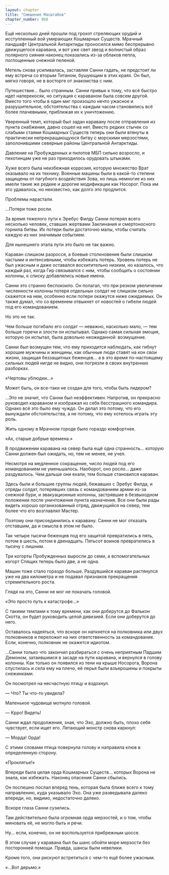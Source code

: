```yaml
---
layout: chapter
title: "Смещение Масштабов"
chapter_number: 968
---
```


Ещё несколько дней прошли под грохот стреляющих орудий и исступленный вой умирающих Кошмарных Существ. Мрачный ландшафт Центральной Антарктиды проносился мимо беспрерывно движущегося каравана, и вот уже свет звезд и волнистый образ полярного сияния наконец показались из-за облаков пепла, поглощенные снежной пеленой.

Метель снова усиливалась, заставляя Санни гадать, не предстоит ли ему встреча со вторым Титаном, бушующим в этих краях. Он был, мягко говоря, не в восторге от знакомства с ним.

Путешествие... было странным. Санни привык к тому, что всё быстро идет наперекосяк, но ситуация с караваном была совсем другой. Вместо того чтобы в один миг произошло нечто ужасное и разрушительное, обстоятельства с каждым часом становились всё более плачевными, приближая их к уничтожению.

Уверенный темп, который был задан каравану после отправления из пункта снабжения, давно сошел на нет. Вместо редких стычек со слабыми стаями Кошмарных Существ теперь они были втянуты в практически непрекращающуюся битву с морскими мерзостями, заполонившими северные районы Центральной Антарктиды.

Давление на Пробужденных и пилотов МБП сильно возросло, и пехотинцам уже не раз приходилось орудовать штыками.

Хуже всего была неизбежная коррозия, которую множество Врат оказывало на их технику. Военные машины были в какой-то степени защищены от пагубного воздействия Зова, но лишь немногие из них имели такие же редкие и дорогие модификации как Носорог. Пока им это удавалось, но неизвестно, как долго это продлится.

Проблемы нарастали.

...Потери тоже росли.

За время тяжелого пути к Эребус Филду Санни потерял всего несколько человек, ставших жертвами Заклинания и смертоносного горнила битвы. Их потери были достаточно малы, чтобы считать каждую из них значимым событием.

Для нынешнего этапа пути это было не так важно.

Караван слишком разросся, а боевые столкновения были слишком частыми и интенсивными, чтобы избежать потерь. Уровень потерь не был ужасным и даже оставался восхитительно низким, но казалось, что каждый раз, когда Гир связывался с ним, чтобы сообщить о состоянии колонны, к списку добавлялись новые имена.

Санни это странно беспокоило. Он полагал, что при резком увеличении численности колонны потеря отдельных солдат не слишком сильно скажется на нем, особенно если потери окажутся ниже ожидаемых. Он также думал, что со временем отвыкнет от новостей о гибели людей под его командованием.

Но это не так.

Чем больше погибало его солдат — неважно, насколько мало, — тем больше горечи и злости он испытывал. Однако самая сильная эмоция, которую он испытал, была довольно неожиданной: возмущение.

Санни был возмущен тем, что ему приходится наблюдать, как гибнут хорошие мужчины и женщины, как обычные люди ставят на кон свои жизни, защищая беззащитных беженцев... а в это время по-настоящему сильных людей нигде не видно, они погрязли в своих внутренних разборках.

«Чертовы ублюдки...»

Может быть, он все-таки не создан для того, чтобы быть лидером?

...Это не значит, что Санни был неэффективен. Напротив, он прекрасно руководил караваном и изображал из себя бесстрашного командира. Однако всё это было ему чуждо. Он делал это потому, что его вынуждали обстоятельства, а не потому, что ему хотелось играть эту роль.

Жить одному в Мрачном городе было гораздо комфортнее.

«Ах, старые добрые времена.»

В продвижении каравана на север была ещё одна странность... которую Санни должен был ожидать, но, тем не менее, не учел.

Несмотря на медленное сокращение, число людей под его командованием не уменьшалось. Наоборот, оно росло... даже раздувалось. Чем дальше они ехали, тем больше становился караван.

Здесь были и большие группы людей, бежавших с Эребус Филда, и отряды солдат, потерявших связь с командованием армии из-за снежной бури, и эвакуационные колонны, застрявшие в безвыходном положении после уничтожения пункта назначения. Все они были рады видеть хорошо организованный отряд, движущийся на север, тем более что его возглавлял Мастер.

Поэтому они присоединились к каравану. Санни не мог отказать отставшим, да и смысла в этом не было.

Так четыре тысячи беженцев под его защитой превратились в пять, потом в шесть, потом в двенадцать. Пятьсот воинов превратились в тысячу с лишним.

Три когорты Пробужденных выросли до семи, а вспомогательных когорт Спящих теперь было две, а не одна.

Машин тоже стало гораздо больше. Раздувшийся караван растянулся уже на два километра и не подавал признаков прекращения стремительного роста.

Глядя на это, Санни не мог не покачать головой.

«Это просто путь к катастрофе...»

С такими темпами к тому времени, как они доберутся до Фалькон Скотта, он будет руководить целой дивизией. Если они доберутся до него.

Оставалось надеяться, что вскоре он наткнется на полковника или двух полковников и переложит на них ответственность за командование. Если, конечно, полковник не окажется идиотом.

...Санни только что закончил разбираться с очень неприятным Падшим Демоном, затаившимся в засаде на пути каравана, и вернулся в голову колонны. Как только он появился из тени на крыше Носорога, Ворона спустилась и села ему на плечо, её перья были взъерошены и покрыты снежинками.

Он посмотрел на несчастную птицу и вздохнул.

— Что? Ты что-то увидела?

Маленькое чудовище мотнуло головой.

— Крро! Видеть!

Санни ждал продолжения, зная, что Эхо, должно быть, плохо себя чувствует, если ищет его. Летающий монстр снова каркнул:

— Морда! Орда!

С этими словами птица повернула голову и направила клюв в определенную сторону.

«Проклятье!»

Впереди была целая орда Кошмарных Существ... которых Ворона не знала, как избежать. Наконец опасения Санни сбылись.

Он поспешно послал вперед тень, которая была ближе всего к тому направлению, куда указывало Эхо. Она уже разведывала далеко впереди, но, видимо, недостаточно далеко.

Вскоре глаза Санни сузились.

Там действительно была огромная орда мерзостей, и о том, чтобы миновать её, не могло быть и речи.

Ну... если, конечно, он не воспользуется прибрежным шоссе.

В этом случае у каравана был бы шанс обойти море мерзости без посторонней помощи. Правда, шансы были невелики.

Кроме того, они рискуют встретиться с чем-то ещё более ужасным.

«...Вот дерьмо.»